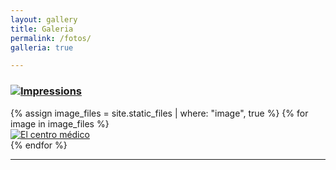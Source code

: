 ```yaml
---
layout: gallery
title: Galeria
permalink: /fotos/
galleria: true

---
```


<main id="page-main" role="main">
	<div id="layout" class="listed">
    	<h3 class="anm-moveFromLeftFade delay-2000"><img src="{{ site.baseurl }}/hipertextos/svg/printer.svg" class="img-icon"><u>Impressions</u></h3>
		<section class="anm-fadeIn delay-2000">					
	{% assign image_files = site.static_files | where: "image", true %}
	{% for image in image_files %}
	<article>
    	<a href="{{ site.baseurl }}/assets/bio/{{ image.name }}" data-lightbox="roadtrip"><img class="imagens" src="{{ site.baseurl }}/assets/bio	/{{ image.name }}" alt="El centro médico"></a>
	</article>
	{% endfor %}
		</section>
	<hr>
	</div><!-- /#Layout -->
</main>
